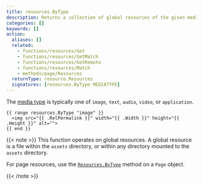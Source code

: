 ```yaml
---
title: resources.ByType
description: Returns a collection of global resources of the given media type, or nil if none found.
categories: []
keywords: []
action:
  aliases: []
  related:
    - functions/resources/Get
    - functions/resources/GetMatch
    - functions/resources/GetRemote
    - functions/resources/Match
    - methods/page/Resources
  returnType: resource.Resources
  signatures: [resources.ByType MEDIATYPE]
---
```


The [media type] is typically one of `image`, `text`, `audio`, `video`, or `application`.

```go-html-template
{{ range resources.ByType "image" }}
  <img src="{{ .RelPermalink }}" width="{{ .Width }}" height="{{ .Height }}" alt="">
{{ end }}
```

{{< note >}}
This function operates on global resources. A global resource is a file within the `assets` directory, or within any directory mounted to the `assets` directory.

For page resources, use the [`Resources.ByType`] method on a `Page` object.

[`Resources.ByType`]: /methods/page/resources/
{{< /note >}}

[media type]: https://en.wikipedia.org/wiki/Media_type
